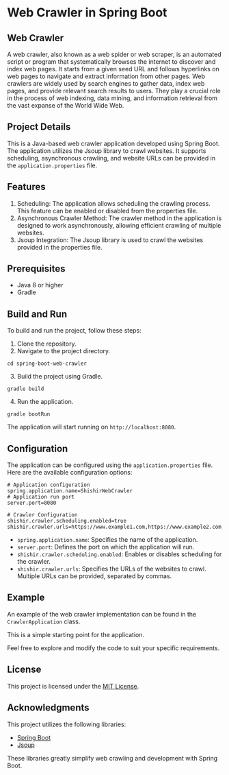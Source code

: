 # Web Crawler in Spring Boot

## Web Crawler
A web crawler, also known as a web spider or web scraper, is an automated script or program that systematically browses the internet to discover and index web pages. It starts from a given seed URL and follows hyperlinks on web pages to navigate and extract information from other pages. Web crawlers are widely used by search engines to gather data, index web pages, and provide relevant search results to users. They play a crucial role in the process of web indexing, data mining, and information retrieval from the vast expanse of the World Wide Web.

## Project Details
This is a Java-based web crawler application developed using Spring Boot. The application utilizes the Jsoup library to crawl websites. It supports scheduling, asynchronous crawling, and website URLs can be provided in the `application.properties` file.

## Features

1. Scheduling: The application allows scheduling the crawling process. This feature can be enabled or disabled from the properties file.
2. Asynchronous Crawler Method: The crawler method in the application is designed to work asynchronously, allowing efficient crawling of multiple websites.
3. Jsoup Integration: The Jsoup library is used to crawl the websites provided in the properties file.

## Prerequisites

- Java 8 or higher
- Gradle

## Build and Run

To build and run the project, follow these steps:

1. Clone the repository.
2. Navigate to the project directory.

```
cd spring-boot-web-crawler
```

3. Build the project using Gradle.

```
gradle build
```

4. Run the application.

```
gradle bootRun
```

The application will start running on `http://localhost:8080`.

## Configuration

The application can be configured using the `application.properties` file. Here are the available configuration options:

```properties
# Application configuration
spring.application.name=ShishirWebCrawler
# Application run port
server.port=8080

# Crawler Configuration
shishir.crawler.scheduling.enabled=true
shishir.crawler.urls=https://www.example1.com,https://www.example2.com
```

- `spring.application.name`: Specifies the name of the application.
- `server.port`: Defines the port on which the application will run.
- `shishir.crawler.scheduling.enabled`: Enables or disables scheduling for the crawler.
- `shishir.crawler.urls`: Specifies the URLs of the websites to crawl. Multiple URLs can be provided, separated by commas.

## Example

An example of the web crawler implementation can be found in the `CrawlerApplication` class.

This is a simple starting point for the application.

Feel free to explore and modify the code to suit your specific requirements.

## License

This project is licensed under the [MIT License](LICENSE).

## Acknowledgments

This project utilizes the following libraries:

- [Spring Boot](https://spring.io/projects/spring-boot)
- [Jsoup](https://jsoup.org/)

These libraries greatly simplify web crawling and development with Spring Boot.
